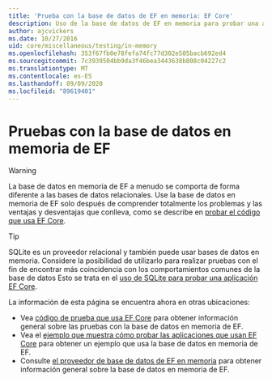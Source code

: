 ```yaml
---
title: 'Prueba con la base de datos de EF en memoria: EF Core'
description: Uso de la base de datos de EF en memoria para probar una aplicación Entity Framework Core
author: ajcvickers
ms.date: 10/27/2016
uid: core/miscellaneous/testing/in-memory
ms.openlocfilehash: 353f67fb0e78fefa74fc77d302e505bacb692ed4
ms.sourcegitcommit: 7c3939504bb9da3f46bea3443638b808c04227c2
ms.translationtype: MT
ms.contentlocale: es-ES
ms.lasthandoff: 09/09/2020
ms.locfileid: "89619401"
---
```

# <a name="testing-with-the-ef-in-memory-database"></a>Pruebas con la base de datos en memoria de EF

> [!WARNING]
> La base de datos en memoria de EF a menudo se comporta de forma diferente a las bases de datos relacionales.
> Use la base de datos en memoria de EF solo después de comprender totalmente los problemas y las ventajas y desventajas que conlleva, como se describe en [probar el código que usa EF Core](xref:core/miscellaneous/testing/index).  

> [!TIP]
> SQLite es un proveedor relacional y también puede usar bases de datos en memoria.
> Considere la posibilidad de utilizarlo para realizar pruebas con el fin de encontrar más coincidencia con los comportamientos comunes de la base de datos
> Esto se trata en el [uso de SQLite para probar una aplicación EF Core](xref:core/miscellaneous/testing/sqlite).   

La información de esta página se encuentra ahora en otras ubicaciones:
* Vea [código de prueba que usa EF Core](xref:core/miscellaneous/testing/index) para obtener información general sobre las pruebas con la base de datos en memoria de EF.
* Vea el [ejemplo que muestra cómo probar las aplicaciones que usan EF Core](xref:core/miscellaneous/testing/testing-sample) para obtener un ejemplo que usa la base de datos en memoria de EF.
* Consulte [el proveedor de base de datos de EF en memoria](xref:core/providers/in-memory/index) para obtener información general sobre la base de datos en memoria de EF.
